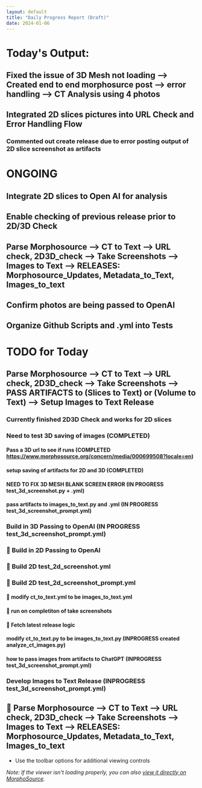 ```yaml
---
layout: default
title: "Daily Progress Report (Draft)"
date: 2024-01-06
---
```


# Today's Output:
## Fixed the issue of 3D Mesh not loading --> Created end to end morphosurce post --> error handling --> CT Analysis using 4 photos
## Integrated 2D slices pictures into URL Check and Error Handling Flow
### Commented out create release due to error posting output of 2D slice screenshot as artifacts



# ONGOING
## Integrate 2D slices to Open AI for analysis
## Enable checking of previous release prior to 2D/3D Check
## Parse Morphosource --> CT to Text --> URL check, 2D3D_check --> Take Screenshots --> Images to Text --> RELEASES: Morphosource_Updates, Metadata_to_Text, Images_to_text
## Confirm photos are being passed to OpenAI
## Organize Github Scripts and .yml into Tests


# TODO for Today

## Parse Morphosource --> CT to Text --> URL check, 2D3D_check --> Take Screenshots --> PASS ARTIFACTS to (Slices to Text) or (Volume to Text) --> Setup Images to Text Release
### Currently finished 2D3D Check and works for 2D slices
### Need to test 3D saving of images (COMPLETED)
#### Pass a 3D url to see if runs (COMPLETED https://www.morphosource.org/concern/media/000699508?locale=en)
#### setup saving of artifacts for 2D and 3D (COMPLETED)
#### NEED TO FIX 3D MESH BLANK SCREEN ERROR (IN PROGRESS test_3d_screenshot.py + .yml)
#### pass artifacts to images_to_text.py and .yml (IN PROGRESS test_3d_screenshot_prompt.yml)
### Build in 3D Passing to OpenAI (IN PROGRESS test_3d_screenshot_prompt.yml)
### 🔴 Build in 2D Passing to OpenAI
### 🔴 Build 2D test_2d_screenshot.yml
### 🔴 Build 2D test_2d_screenshot_prompt.yml
#### 🔴 modify ct_to_text.yml to be images_to_text.yml
#### 🔴 run on completiton of take screenshots
#### 🔴 Fetch latest release logic
#### modify ct_to_text.py to be images_to_text.py (INPROGRESS created analyze_ct_images.py)
#### how to pass images from artifacts to ChatGPT (INPROGRESS test_3d_screenshot_prompt.yml)
### Develop Images to Text Release                (INPROGRESS test_3d_screenshot_prompt.yml)
## 🔴 Parse Morphosource --> CT to Text --> URL check, 2D3D_check --> Take Screenshots --> Images to Text --> RELEASES: Morphosource_Updates, Metadata_to_Text, Images_to_text
- Use the toolbar options for additional viewing controls

*Note: If the viewer isn't loading properly, you can also [view it directly on MorphoSource](https://www.morphosource.org/uv.html#?manifest=/manifests/447772d0-74cb-472b-b443-2426f271a2c3&c=0&m=0&cv=0).*
